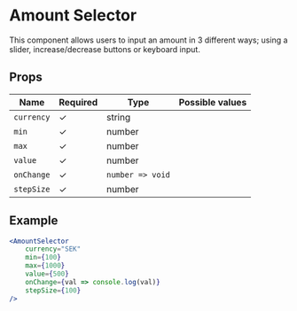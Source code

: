 # Amount Selector

This component allows users to input an amount in 3 different ways; using a slider, increase/decrease buttons or keyboard input.

## Props

| Name        | Required | Type             | Possible values                               |
|-------------|----------|------------------|-----------------------------------------------|
| `currency`  | ✓        | string           |                                               |
| `min`       | ✓        | number           |                                               |
| `max`       | ✓        | number           |                                               |
| `value`     | ✓        | number           |                                               |
| `onChange`  | ✓        | `number => void` |                                               |
| `stepSize`  | ✓        | number           |                                               |

## Example

```jsx
<AmountSelector
    currency="SEK"
    min={100}
    max={1000}
    value={500}
    onChange={val => console.log(val)}
    stepSize={100}
/>
```
